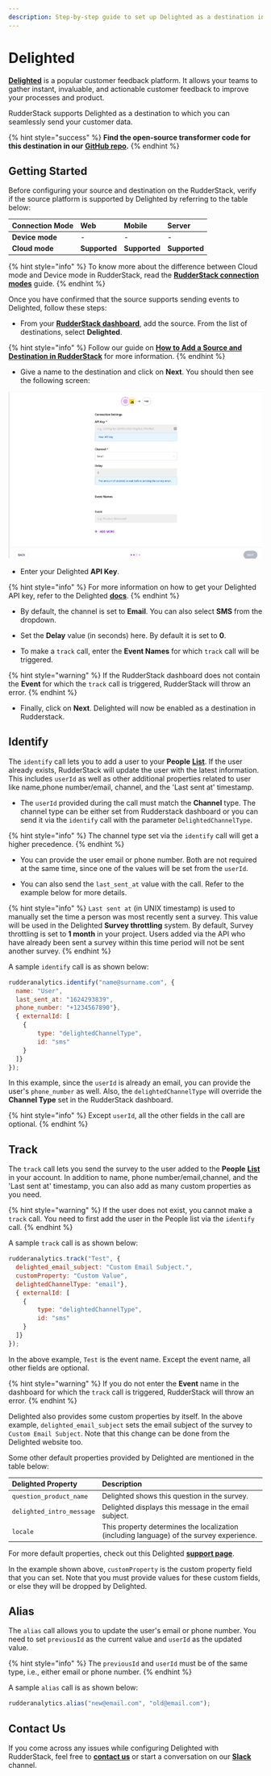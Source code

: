 ```yaml
---
description: Step-by-step guide to set up Delighted as a destination in RudderStack.
---
```


# Delighted

[**Delighted**](https://delighted.com/) is a popular customer feedback platform. It allows your teams to gather instant, invaluable, and actionable customer feedback to improve your processes and product.

RudderStack supports Delighted as a destination to which you can seamlessly send your customer data.

{% hint style="success" %}
**Find the open-source transformer code for this destination in our** [**GitHub repo**](https://github.com/rudderlabs/rudder-transformer/tree/master/v0/destinations/delighted)**.**
{% endhint %}

## Getting Started

Before configuring your source and destination on the RudderStack, verify if the source platform is supported by Delighted by referring to the table below:

| **Connection Mode** | **Web**       | **Mobile**    | **Server**    |
| :------------------ | :------------ | :------------ | :------------ |
| **Device mode**     | -             | -             | -             |
| **Cloud** **mode**  | **Supported** | **Supported** | **Supported** |

{% hint style="info" %}
To know more about the difference between Cloud mode and Device mode in RudderStack, read the [**RudderStack connection modes**](https://docs.rudderstack.com/get-started/rudderstack-connection-modes) guide.
{% endhint %}

Once you have confirmed that the source supports sending events to Delighted, follow these steps:

* From your [**RudderStack dashboard**](https://app.rudderstack.com/), add the source. From the list of destinations, select **Delighted**.

{% hint style="info" %}
Follow our guide on [**How to Add a Source and Destination in RudderStack**](https://docs.rudderstack.com/how-to-guides/adding-source-and-destination-rudderstack) for more information.
{% endhint %}

* Give a name to the destination and click on **Next**. You should then see the following screen:

![Delighted Connection Settings](../../.gitbook/assets/Delighted.png)

* Enter your Delighted **API Key**.

{% hint style="info" %}
For more information on how to get your Delighted API key, refer to the Delighted [**docs**](https://app.delighted.com/docs/api).
{% endhint %}

* By default, the channel is set to **Email**. You can also select **SMS** from the dropdown.

* Set the **Delay** value (in seconds) here. By default it is set to **0**.

* To make a `track` call, enter the **Event Names** for which `track` call will be triggered.

{% hint style="warning" %}
If the RudderStack dashboard does not contain the **Event** for which the `track` call is triggered, RudderStack will throw an error.
{% endhint %}

* Finally, click on **Next**. Delighted will now be enabled as a destination in Rudderstack.

## Identify

The `identify` call lets you to add a user to your **People** [**List**](https://app.delighted.com/people). If the user already exists, RudderStack will update the user with the latest information. This includes `userId` as well as other additional properties related to user like name,phone number/email, channel, and the 'Last sent at' timestamp.

* The `userId` provided during the call must match the **Channel** type. The channel type can be either set from Rudderstack dashboard or you can send it via the `identify` call with the parameter `DelightedChannelType`.

{% hint style="info" %}
The channel type set via the `identify` call will get a higher precedence.
{% endhint %}

* You can provide the user email or phone number. Both are not required at the same time, since one of the values will be set from the `userId`.

* You can also send the `last_sent_at` value with the call. Refer to the example below for more details.

{% hint style="info" %}
`Last sent at` (in UNIX timestamp) is used to manually set the time a person was most recently sent a survey. This value will be used in the Delighted **Survey throttling** system. By default, Survey throttling is set to **1 month** in your project. Users added via the API who have already been sent a survey within this time period will not be sent another survey.
{% endhint %}

A sample `identify` call is as shown below:

```javascript
rudderanalytics.identify("name@surname.com", {
  name: "User",
  last_sent_at: "1624293839",
  phone_number: "+1234567890"},
  { externalId: [
    {
        type: "delightedChannelType",
        id: "sms"
    } 
  ]}
});
```

In this example, since the `userId` is already an email, you can provide the user's `phone_number` as well. Also, the `delightedChannelType` will override the **Channel Type** set in the RudderStack dashboard.

{% hint style="info" %}
Except `userId`, all the other fields in the call are optional.
{% endhint %}

## Track

The `track` call lets you send the survey to the user added to the **People** [**List**](https://app.delighted.com/people) in your account. In addition to name, phone number/email,channel, and the 'Last sent at' timestamp, you can also add as many custom properties as you need.

{% hint style="warning" %}
If the user does not exist, you cannot make a `track` call. You need to first add the user in the People list via the `identify` call.
{% endhint %}

A sample `track` call is as shown below:

```javascript
rudderanalytics.track("Test", {
  delighted_email_subject: "Custom Email Subject.",
  customProperty: "Custom Value",
  delightedChannelType: "email"},
  { externalId: [
    {
        type: "delightedChannelType",
        id: "sms"
    } 
  ]}
});
```

In the above example, `Test` is the event name. Except the event name, all other fields are optional.

{% hint style="warning" %}
If you do not enter the **Event** name in the dashboard for which the `track` call is triggered, RudderStack will throw an error.
{% endhint %}

Delighted also provides some custom properties by itself. In the above example, `delighted_email_subject` sets the email subject of the survey to `Custom Email Subject`. Note that this change can be done from the Delighted website too. 

Some other default properties provided by Delighted are mentioned in the table below:

| **Delighted Property** | **Description** |
| :--- | :--- |
| `question_product_name` | Delighted shows this question in the survey. |
| `delighted_intro_message` | Delighted displays this message in the email subject. |
| `locale` | This property determines the localization (including language) of the survey experience. |

For more default properties, check out this Delighted [**support page**](https://help.delighted.com/article/577-special-properties).

In the example shown above, `customProperty` is the custom property field that you can set. Note that you must provide values for these custom fields, or else they will be dropped by Delighted.

## Alias

The `alias` call allows you to update the user's email or phone number. You need to set `previousId` as the current value and `userId` as the updated value.

{% hint style="info" %}
The `previousId` and `userId` must be of the same type, i.e., either email or phone number.
{% endhint %}

A sample `alias` call is as shown below:

```javascript
rudderanalytics.alias("new@email.com", "old@email.com");
```

## Contact Us

If you come across any issues while configuring Delighted with RudderStack, feel free to [**contact us**](mailto:%20docs@rudderstack.com) or start a conversation on our [**Slack**](https://resources.rudderstack.com/join-rudderstack-slack) channel.
